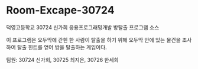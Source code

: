 # Room-Excape-30724
덕영고등학교 30724 신가희 응용프로그래밍개발 방탈출 프로그램 소스

이 프로그램은 오두막에 갇힌 한 사람이 탈출을 하기 위해 오두막 안에 있는 물건을 조사하여 탈출 힌트를 얻어 방을 탈출하는 게임이다.

팀원: 30724 신가희, 30725 최지은, 30726 한세희
